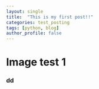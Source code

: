 ```yaml
---
layout: single
title:  "This is my first post!!"
categories: test_posting
tags: [python, blog]
author_profile: false
---
```


# Image test 1

### dd







